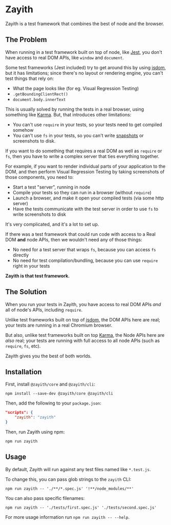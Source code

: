 # Zayith

Zayith is a test framework that combines the best of node and the browser.

## The Problem

When running in a test framework built on top of node, like [Jest](https://jestjs.io/), you don't have access to real DOM APIs, like `window` and `document`.

Some test frameworks (Jest included) try to get around this by using [jsdom](https://github.com/jsdom/jsdom), but it has limitations; since there's no layout or rendering engine, you can't test things that rely on:

- What the page looks like (for eg. Visual Regression Testing)
- `.getBoundingClientRect()`
- `document.body.innerText`

This is usually solved by running the tests in a real browser, using something like [Karma](https://karma-runner.github.io/latest/index.html). But, that introduces other limitations:

- You can't use `require` in your tests, so your tests need to get compiled somehow
- You can't use `fs` in your tests, so you can't write [snapshots](https://jestjs.io/docs/en/snapshot-testing) or screenshots to disk.

If you want to do something that requires a real DOM as well as `require` or `fs`, then you have to write a complex server that ties everything together.

For example, if you want to render individual parts of your application to the DOM, and then perform Visual Regression Testing by taking screenshots of those components, you need to:

- Start a test "server", running in node
- Compile your tests so they can run in a browser (without `require`)
- Launch a browser, and make it open your compiled tests (via some http server)
- Have the tests communicate with the test server in order to use `fs` to write screenshots to disk

It's very complicated, and it's a lot to set up.

If there was a test framework that could run code with access to a Real DOM **and** node APIs, then we wouldn't need any of those things:

- No need for a test server that wraps `fs`, because you can access `fs` directly
- No need for test compilation/bundling, because you can use `require` right in your tests

**Zayith is that test framework.**

## The Solution

When you run your tests in Zayith, you have access to real DOM APIs _and_ all of node's APIs, including `require`.

Unlike test frameworks built on top of [jsdom](https://github.com/jsdom/jsdom), the DOM APIs here are real; your tests are running in a real Chromium browser.

But also, unlike test frameworks built on top [Karma](https://karma-runner.github.io/latest/index.html), the Node APIs here are _also_ real; your tests are running with full access to all node APIs (such as `require`, `fs`, etc).

Zayith gives you the best of both worlds.

## Installation

First, install `@zayith/core` and `@zayith/cli`:

```
npm install --save-dev @zayith/core @zayith/cli
```

Then, add the following to your `package.json`:

```json
"scripts": {
	"zayith": "zayith"
}
```

Then, run Zayith using npm:

```
npm run zayith
```

## Usage

By default, Zayith will run against any test files named like `*.test.js`.

To change this, you can pass glob strings to the `zayith` CLI:

```
npm run zayith -- './**/*.spec.js' '!**/node_modules/**'
```

You can also pass specific filenames:

```
npm run zayith -- './tests/first.spec.js' './tests/second.spec.js'
```

For more usage information run `npm run zayith -- --help`.
